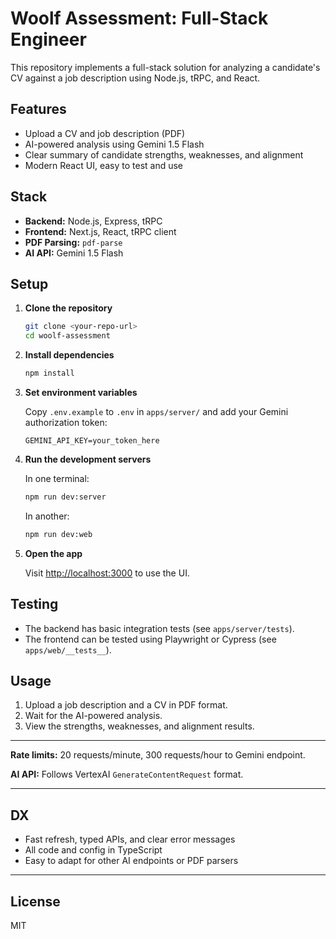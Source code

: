 # Woolf Assessment: Full-Stack Engineer

This repository implements a full-stack solution for analyzing a candidate's CV against a job description using Node.js, tRPC, and React.

## Features

- Upload a CV and job description (PDF)
- AI-powered analysis using Gemini 1.5 Flash
- Clear summary of candidate strengths, weaknesses, and alignment
- Modern React UI, easy to test and use

## Stack

- **Backend:** Node.js, Express, tRPC
- **Frontend:** Next.js, React, tRPC client
- **PDF Parsing:** `pdf-parse`
- **AI API:** Gemini 1.5 Flash

## Setup

1. **Clone the repository**
   ```bash
   git clone <your-repo-url>
   cd woolf-assessment
   ```

2. **Install dependencies**
   ```bash
   npm install
   ```

3. **Set environment variables**

   Copy `.env.example` to `.env` in `apps/server/` and add your Gemini authorization token:
   ```
   GEMINI_API_KEY=your_token_here
   ```

4. **Run the development servers**

   In one terminal:
   ```bash
   npm run dev:server
   ```

   In another:
   ```bash
   npm run dev:web
   ```

5. **Open the app**

   Visit [http://localhost:3000](http://localhost:3000) to use the UI.

## Testing

- The backend has basic integration tests (see `apps/server/tests`).
- The frontend can be tested using Playwright or Cypress (see `apps/web/__tests__`).

## Usage

1. Upload a job description and a CV in PDF format.
2. Wait for the AI-powered analysis.
3. View the strengths, weaknesses, and alignment results.

---

**Rate limits:** 20 requests/minute, 300 requests/hour to Gemini endpoint.

**AI API:** Follows VertexAI `GenerateContentRequest` format.

---

## DX

- Fast refresh, typed APIs, and clear error messages
- All code and config in TypeScript
- Easy to adapt for other AI endpoints or PDF parsers

---

## License

MIT